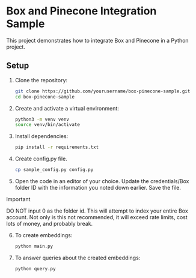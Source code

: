# Box and Pinecone Integration Sample

This project demonstrates how to integrate Box and Pinecone in a Python project.



## Setup

1. Clone the repository:
   ```bash
   git clone https://github.com/yourusername/box-pinecone-sample.git
   cd box-pinecone-sample
2. Create and activate a virtual environment:
    ```bash 
    python3 -m venv venv
    source venv/bin/activate
3. Install dependencies:
   ```bash
   pip install -r requirements.txt
4. Create config.py file.  
   ```bash
   cp sample_config.py config.py
5. Open the code in an editor of your choice. Update the credentials/Box folder ID with the information you noted down earlier. Save the file.
> [!IMPORTANT]  
> DO NOT input 0 as the folder id. This will attempt to index your entire Box account. Not only is this not recommended, it will exceed rate limits, cost lots of money, and probably break.
6. To create embeddings:
   ```bash
   python main.py
7. To answer queries about the created embeddings: 
   ```bash
   python query.py
